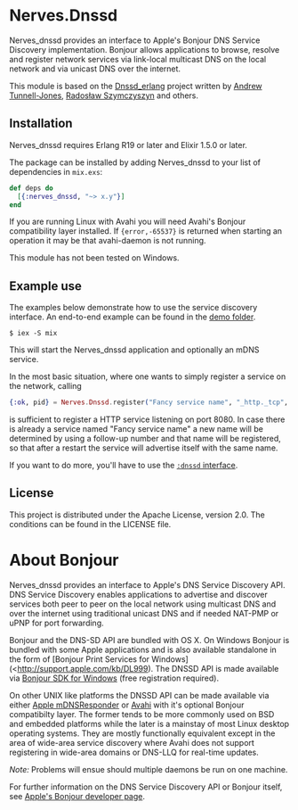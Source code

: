 # Nerves.Dnssd

Nerves_dnssd provides an interface to Apple's Bonjour DNS Service Discovery
implementation. Bonjour allows applications to browse, resolve and register
network services via link-local multicast DNS on the local network and via
unicast DNS over the internet.

This module is based on the [Dnssd_erlang](https://github.com/erszcz/dnssd_erlang)
project written by [Andrew Tunnell-Jones](http://andrew.tj.id.au/),
[Radosław Szymczyszyn](https://github.com/erszcz/dnssd_erlang) and others.

## Installation

Nerves_dnssd requires Erlang R19 or later and Elixir 1.5.0 or later.

The package can be installed
by adding Nerves_dnssd to your list of dependencies in `mix.exs`:

```elixir
def deps do
  [{:nerves_dnssd, "~> x.y"}]
end
```

If you are running Linux with Avahi you will need Avahi's Bonjour compatibility
layer installed. If `{error,-65537}` is returned when starting an operation
it may be that avahi-daemon is not running.

This module has not been tested on Windows.

## Example use

The examples below demonstrate how to use the service discovery interface.
An end-to-end example can be found in the
[demo folder](https://github.com/amolenaar/nerves_dnssd/tree/master/demo).

```shell
$ iex -S mix
```

This will start the Nerves_dnssd application and optionally an mDNS service.

In the most basic situation, where one wants to simply register a service
on the network, calling

```elixir
{:ok, pid} = Nerves.Dnssd.register("Fancy service name", "_http._tcp", 8080)
```

is sufficient to register a HTTP service listening on port 8080. In case there is
already a service named "Fancy service name" a new name will be determined by
using a follow-up number and that name will be registered, so that after a restart
the service will advertise itself with the same name.

If you want to do more, you'll have to use the [`:dnssd` interface](dnssd.html).

## License

This project is distributed under the Apache License, version 2.0. The conditions can
be found in the LICENSE file.
# About Bonjour

Nerves_dnssd provides an interface to Apple's DNS Service Discovery API. DNS
Service Discovery enables applications to advertise and discover services both
peer to peer on the local network using multicast DNS and over the internet
using traditional unicast DNS and if needed NAT-PMP or uPNP for port forwarding.

Bonjour and the DNS-SD API are bundled with OS X. On Windows Bonjour is bundled
with some Apple applications and is also available standalone in the form of
[Bonjour Print Services for Windows](<http://support.apple.com/kb/DL999).
The DNSSD API is made available via
[Bonjour SDK for Windows](https://connect.apple.com/cgi-bin/WebObjects/MemberSite.woa/wa/getSoftware?bundleID=20737) (free registration required).

On other UNIX like platforms the DNSSD API can be made available via either
[Apple mDNSResponder](http://svn.macosforge.org/repository/mDNSResponder/trunk/) or [Avahi](http://avahi.org) with it's optional
Bonjour compatibilty layer. The former tends to be more commonly used on BSD
and embedded platforms while the later is a mainstay of most Linux desktop
operating systems. They are mostly functionally equivalent except in the area of
wide-area service discovery where Avahi does not support registering in
wide-area domains or DNS-LLQ for real-time updates.

*Note:* Problems will ensue should multiple daemons be run on one machine.

For further information on the DNS Service Discovery API or Bonjour itself, see
[Apple's Bonjour developer page](http://developer.apple.com/networking/bonjour).
